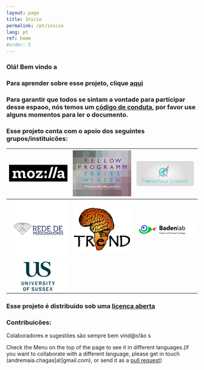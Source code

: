 ```yaml
---
layout: page
title: Inicio
permalink: /pt/inicio
lang: pt
ref: home
#order: 5
---
```



### Olá! Bem vindo a


<h3>Para aprender sobre esse projeto, clique  <a href="{{ "/pt/sobre" | relative_url }}">aqui</a></h3>

### Para garantir que todos se sintam a vontade para participar desse espaoo, nós temos um [código de conduta](https://github.com/FOSH-following-demand/map_fosh_demand/blob/master/CODE_OF_CONDUCT.md), por favor use alguns momentos para ler o documento.

### Esse projeto conta com o apoio dos seguintes grupos/instituicões:

![Mozilla Foundation](https://github.com/amchagas/media-for-reps/blob/master/logos/mozilla-logo-bw-rgb.png?raw=true)|![Wikimedia Deutschland](https://github.com/amchagas/media-for-reps/blob/master/logos/freieswissen.png?raw=true)|![Prometheus Science](https://github.com/amchagas/media-for-reps/blob/master/logos/logo1.png?raw=true)
---|---|---
![Rede de Pesquisadores](https://github.com/amchagas/media-for-reps/blob/master/logos/logo_rede_horizontal_cor.png?raw=true)|  ![Trend in Africa](https://github.com/amchagas/media-for-reps/blob/master/logos/TReND%20logo.png?raw=true)|![Baden Lab](https://github.com/amchagas/media-for-reps/blob/master/logos/badenlab.png?raw=true)
![University of Sussex](https://github.com/amchagas/media-for-reps/blob/master/logos/university_of_sussex.jpeg?raw=true) |


### Esse projeto é distribuído sob uma [licenca aberta](https://github.com/FOSH-following-demand/FOSH-following-demand.github.io/blob/master/LICENSE)

### Contribuicões:

Colaboradores e sugestões são sempre bem vind@s!ão s

Check the Menu on the top of the page to see it in different languages.(if you want to collaborate with a different language, please get in touch (andremaia.chagas[at]gmail.com), or send it as a [pull request]())
